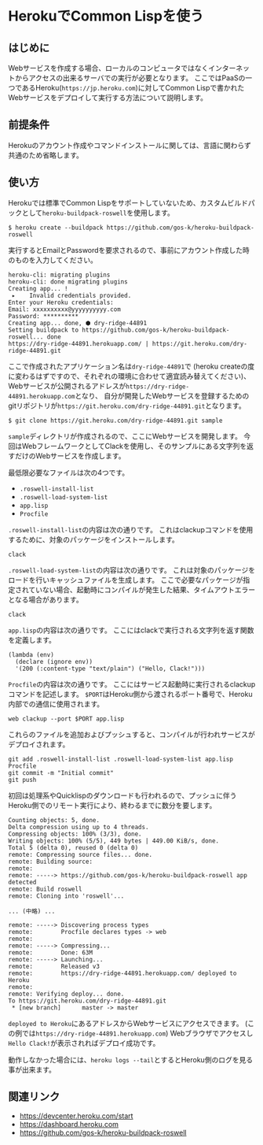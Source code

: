 # HerokuでCommon Lispを使う

## はじめに

Webサービスを作成する場合、ローカルのコンピュータではなくインターネットからアクセスの出来るサーバでの実行が必要となります。
ここではPaaSの一つであるHeroku(`https://jp.heroku.com`)に対してCommon Lispで書かれたWebサービスをデプロイして実行する方法について説明します。

## 前提条件

Herokuのアカウント作成やコマンドインストールに関しては、言語に関わらず共通のため省略します。

## 使い方

Herokuでは標準でCommon Lispをサポートしていないため、カスタムビルドパックとして`heroku-buildpack-roswell`を使用します。

```
$ heroku create --buildpack https://github.com/gos-k/heroku-buildpack-roswell
```

実行するとEmailとPasswordを要求されるので、事前にアカウント作成した時のものを入力してください。

```
heroku-cli: migrating plugins
heroku-cli: done migrating plugins
Creating app... !
 ▸    Invalid credentials provided.
Enter your Heroku credentials:
Email: xxxxxxxxxx@yyyyyyyyyy.com
Password: **********
Creating app... done, ⬢ dry-ridge-44891
Setting buildpack to https://github.com/gos-k/heroku-buildpack-roswell... done
https://dry-ridge-44891.herokuapp.com/ | https://git.heroku.com/dry-ridge-44891.git
```

ここで作成されたアプリケーション名は`dry-ridge-44891`で
(heroku createの度に変わるはずですので、それぞれの環境に合わせて適宜読み替えてください)、
Webサービスが公開されるアドレスが`https://dry-ridge-44891.herokuapp.com`となり、
自分が開発したWebサービスを登録するためのgitリポジトリが`https://git.heroku.com/dry-ridge-44891.git`となります。

```
$ git clone https://git.heroku.com/dry-ridge-44891.git sample
```

`sample`ディレクトリが作成されるので、ここにWebサービスを開発します。
今回はWebフレームワークとしてClackを使用し、そのサンプルにある文字列を返すだけのWebサービスを作成します。

最低限必要なファイルは次の4つです。

* `.roswell-install-list`
* `.roswell-load-system-list`
* `app.lisp`
* `Procfile`

`.roswell-install-list`の内容は次の通りです。
これはclackupコマンドを使用するために、対象のパッケージをインストールします。

```
clack
```

`.roswell-load-system-list`の内容は次の通りです。
これは対象のパッケージをロードを行いキャッシュファイルを生成します。
ここで必要なパッケージが指定されていない場合、起動時にコンパイルが発生した結果、タイムアウトエラーとなる場合があります。

```
clack
```

`app.lisp`の内容は次の通りです。
ここにはclackで実行される文字列を返す関数を定義します。

```
(lambda (env)
  (declare (ignore env))
  '(200 (:content-type "text/plain") ("Hello, Clack!")))
```

`Procfile`の内容は次の通りです。
ここにはサービス起動時に実行されるclackupコマンドを記述します。
`$PORT`はHeroku側から渡されるポート番号で、Heroku内部での通信に使用されます。

```
web clackup --port $PORT app.lisp
```

これらのファイルを追加およびプッシュすると、コンパイルが行われサービスがデプロイされます。

```
git add .roswell-install-list .roswell-load-system-list app.lisp Procfile
git commit -m "Initial commit"
git push
```

初回は処理系やQuicklispのダウンロードも行われるので、プッシュに伴うHeroku側でのリモート実行により、終わるまでに数分を要します。

```
Counting objects: 5, done.
Delta compression using up to 4 threads.
Compressing objects: 100% (3/3), done.
Writing objects: 100% (5/5), 449 bytes | 449.00 KiB/s, done.
Total 5 (delta 0), reused 0 (delta 0)
remote: Compressing source files... done.
remote: Building source:
remote: 
remote: -----> https://github.com/gos-k/heroku-buildpack-roswell app detected
remote: Build roswell
remote: Cloning into 'roswell'...

... (中略) ...

remote: -----> Discovering process types
remote:        Procfile declares types -> web
remote: 
remote: -----> Compressing...
remote:        Done: 63M
remote: -----> Launching...
remote:        Released v3
remote:        https://dry-ridge-44891.herokuapp.com/ deployed to Heroku
remote: 
remote: Verifying deploy... done.
To https://git.heroku.com/dry-ridge-44891.git
 * [new branch]      master -> master
```

`deployed to Heroku`にあるアドレスからWebサービスにアクセスできます。
(この例では`https://dry-ridge-44891.herokuapp.com`)
Webブラウザでアクセスし`Hello Clack!`が表示されればデプロイ成功です。

動作しなかった場合には、`heroku logs --tail`とするとHeroku側のログを見る事が出来ます。

## 関連リンク

* https://devcenter.heroku.com/start
* https://dashboard.heroku.com
* https://github.com/gos-k/heroku-buildpack-roswell
